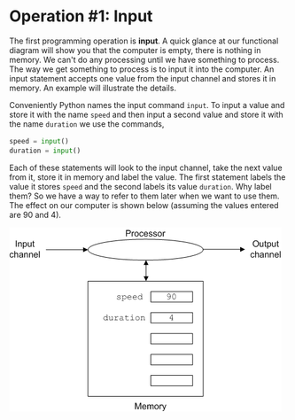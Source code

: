 # Operation #1: Input

The first programming operation is **input**. A quick glance at our
functional diagram will show you that the computer is empty, there is
nothing in memory. We can't do any processing until we have something
to process. The way we get something to process is to input it into the
computer. An input statement accepts one value from the input channel
and stores it in memory. An example will illustrate the details.

Conveniently Python names the input command `input`. To input a value
and store it with the name `speed` and then input a second value and
store it with the name `duration` we use the commands,

```python
speed = input()
duration = input()
```
Each of these statements will look to the input channel, take the next
value from it, store it in memory and label the value. The first
statement labels the value it stores `speed` and the second labels its
value `duration`. Why label them? So we have a way to refer to them
later when we want to use them. The effect on our computer is shown
below (assuming the values entered are 90 and 4).

![.](05_Computer_post_input.gif)
